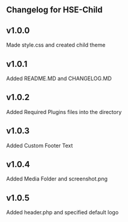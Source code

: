 Changelog for HSE-Child
-----------------------

v1.0.0
-----------------------
Made style.css and created child theme


v1.0.1
-----------------------
Added README.MD and CHANGELOG.MD


v1.0.2
-----------------------
Added Required Plugins files into the directory


v1.0.3
-----------------------
Added Custom Footer Text


v1.0.4
-----------------------
Added Media Folder and screenshot.png


v1.0.5
-----------------------
Added header.php and specified default logo

